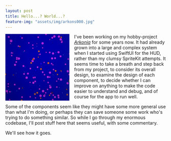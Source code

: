 ```yaml
---
layout: post
title: Hello...? World...?
feature-img: "assets/img/arkons000.jpg"
---
```


<img src="/assets/img/arkons000.jpg" alt="Very old Archonia pic" width="200" style="float: left; margin-right: 15px"/>I've been working on my hobby-project [_Arkonia_](https://github.com/SaganRitual/Arkonia) for some years now. It had already grown into a large and complex system when I started using SwiftUI  for the HUD, rather than my clumsy SpriteKit attempts. It seems time to take a breath and step back from my project, to consider its overall design, to examine the design of each component, to decide whether I can improve on anything to make the code easier to understand and debug, and of course for the app to run well.

Some of the components seem like they might have some more general use than what I'm doing, or perhaps they can save someone some work who's trying to do something similar. So while I go through my enormous codebase, I'll post stuff here that seems useful, with some commentary.

We'll see how it goes.
